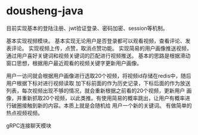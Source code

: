 # dousheng-java

目前实现基本的登陆注册、jwt验证登录、密码加密、session等机制。

基本实现视频模块。
基本实现无论用户是否登录都可以观看视频，查看评论、发表评论。
实现视频上传，点赞，取消点赞功能。
实现简易的用户画像推送视频，通过用户喜好关键词和视频关键词的匹配进行视频推送。
基本的思路是根据滑动窗口思想，根据用户最近观看的视频关键字更新用户画像。

用户一访问就会根据用户画像进行选取20个视频，将视频id存储在redis中，随后用户根据下标对进行视频读取
加下标前面的作为历史记录，下标后面的作为放送列表，每次视频出现不够的情况，就会重新根据之前看的20个视频，更新用户
画像，并重新抓取20个视频，以此类推。有使用简易的概率跳出，让用户有概率进行破圈接触到新的内容。本质上就是会随机给
用户一个新的关键词。
有做简单的热点视频视频。

gRPC连接聊天模块
